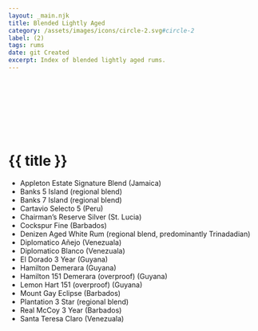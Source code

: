 ```yaml
---
layout: _main.njk
title: Blended Lightly Aged
category: /assets/images/icons/circle-2.svg#circle-2
label: (2)
tags: rums
date: git Created
excerpt: Index of blended lightly aged rums.
---
```

<!-- markdownlint-disable MD025 -->
# {{ title }}<icon-l space="1em" label="(2)"><span class="with-icon"><svg class="icon"><use href="/assets/images/icons/circle-2.svg#circle-2"></use></svg></span></icon-l>
<!-- markdownlint-disable MD025 -->

<div class="index col-2">

* Appleton Estate Signature Blend (Jamaica)
* Banks 5 Island (regional blend)
* Banks 7 Island (regional blend)
* Cartavio Selecto 5 (Peru)
* Chairman&rsquo;s Reserve Silver (St. Lucia)
* Cockspur Fine (Barbados)
* Denizen Aged White Rum (regional blend, predominantly Trinadadian)
* Diplomatico Añejo (Venezuala)
* Diplomatico Blanco (Venezuala)
* El Dorado 3 Year (Guyana)
* Hamilton Demerara (Guyana)
* Hamilton 151 Demerara (overproof) (Guyana)
* Lemon Hart 151 (overproof) (Guyana)
* Mount Gay Eclipse (Barbados)
* Plantation 3 Star (regional blend)
* Real McCoy 3 Year (Barbados)
* Santa Teresa Claro (Venezuala)

</div>
